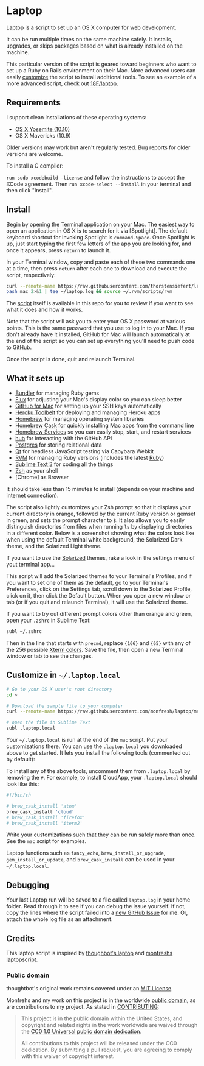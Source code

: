 Laptop
======

Laptop is a script to set up an OS X computer for web development.

It can be run multiple times on the same machine safely. It installs,
upgrades, or skips packages based on what is already installed on the machine.

This particular version of the script is geared toward beginners who want to
set up a Ruby on Rails environment on their Mac. More advanced users can
easily [customize](#customize-in-laptoplocal) the script to install additional
tools. To see an example of a more advanced script, check out
[18F/laptop](https://github.com/18F/laptop).

Requirements
------------

I support clean installations of these operating systems:

* [OS X Yosemite (10.10)](https://www.apple.com/osx/)
* OS X Mavericks (10.9)

Older versions may work but aren't regularly tested. Bug reports for older
versions are welcome.

To install a C compiler:

`run sudo xcodebuild -license` and follow the instructions to accept the XCode agreement. Then `run xcode-select --install` in your terminal and then click "Install".

Install
-------

Begin by opening the Terminal application on your Mac. The easiest way to open
an application in OS X is to search for it via [Spotlight]. The default
keyboard shortcut for invoking Spotlight is `command-Space`. Once Spotlight
is up, just start typing the first few letters of the app you are looking for,
and once it appears, press `return` to launch it.

In your Terminal window, copy and paste each of these two commands one at a
time, then press `return` after each one to download and execute the
script, respectively:

```sh
curl --remote-name https://raw.githubusercontent.com/thorstensiefert/laptop/master/mac
bash mac 2>&1 | tee ~/laptop.log && source ~/.rvm/scripts/rvm
```

The [script](https://github.com/thorstensiefert/laptop-1/blob/master/mac) itself is
available in this repo for you to review if you want to see what it does
and how it works.

Note that the script will ask you to enter your OS X password at various
points. This is the same password that you use to log in to your Mac.
If you don't already have it installed, GitHub for Mac will launch
automatically at the end of the script so you can set up everything you'll
need to push code to GitHub.

Once the script is done, quit and relaunch Terminal.

What it sets up
---------------

* [Bundler] for managing Ruby gems
* [Flux] for adjusting your Mac's display color so you can sleep better
* [GitHub for Mac] for setting up your SSH keys automatically
* [Heroku Toolbelt] for deploying and managing Heroku apps
* [Homebrew] for managing operating system libraries
* [Homebrew Cask] for quickly installing Mac apps from the command line
* [Homebrew Services] so you can easily stop, start, and restart services
* [hub] for interacting with the GitHub API
* [Postgres] for storing relational data
* [Qt] for headless JavaScript testing via Capybara Webkit
* [RVM] for managing Ruby versions (includes the latest [Ruby])
* [Sublime Text 3] for coding all the things
* [Zsh] as your shell
* [Chrome] as Browser

[Bundler]: http://bundler.io/
[Flux]: https://justgetflux.com/
[GitHub for Mac]: https://mac.github.com/
[Heroku Toolbelt]: https://toolbelt.heroku.com/
[Homebrew]: http://brew.sh/
[Homebrew Cask]: http://caskroom.io/
[Homebrew Services]: https://github.com/gapple/homebrew-services
[hub]: https://github.com/github/hub
[Postgres]: http://www.postgresql.org/
[Qt]: http://qt-project.org/
[Ruby]: https://www.ruby-lang.org/en/
[RVM]: https://github.com/wayneeseguin/rvm
[Sublime Text 3]: http://www.sublimetext.com/3
[Zsh]: http://www.zsh.org/

It should take less than 15 minutes to install (depends on your machine and
internet connection).

The script also lightly customizes your Zsh prompt so that it displays your
current directory in orange, followed by the current Ruby version or gemset in
green, and sets the prompt character to `$`. It also allows you to easily
distinguish directories from files when running `ls` by displaying directories
in a different color. Below is a screenshot showing what the colors look like
when using the default Terminal white background, the Solarized Dark theme, and the Solarized Light theme.

If you want to use the [Solarized](http://ethanschoonover.com/solarized)
themes, rake a look in the settings menu of yout terminal app...


This script will add the Solarized themes to your Terminal's Profiles, and if you want to set one of them as the default, go to your Terminal's Preferences,
click on the Settings tab, scroll down to the Solarized Profile, click on it,
then click the Default button. When you open a new window or tab (or if you quit and relaunch Terminal), it will use the Solarized theme.

If you want to try out different prompt colors other than orange and green,
open your `.zshrc` in Sublime Text:

```sh
subl ~/.zshrc
```

Then in the line that starts with `precmd`, replace `{166}` and `{65}` with
any of the 256 possible [Xterm colors](http://upload.wikimedia.org/wikipedia/commons/9/95/Xterm_color_chart.png).
Save the file, then open a new Terminal window or tab to see the changes.


Customize in `~/.laptop.local`
------------------------------
```sh
# Go to your OS X user's root directory
cd ~

# Download the sample file to your computer
curl --remote-name https://raw.githubusercontent.com/monfresh/laptop/master/.laptop.local

# open the file in Sublime Text
subl .laptop.local
```

Your `~/.laptop.local` is run at the end of the `mac` script.
Put your customizations there. You can use the `.laptop.local` you downloaded
above to get started. It lets you install the following tools
(commented out by default):


To install any of the above tools, uncomment them from `.laptop.local` by
removing the `#`. For example, to install CloudApp, your `.laptop.local`
should look like this:

```sh
#!/bin/sh

# brew_cask_install 'atom'
brew_cask_install 'cloud'
# brew_cask_install 'firefox'
# brew_cask_install 'iterm2'
```

Write your customizations such that they can be run safely more than once.
See the `mac` script for examples.

Laptop functions such as `fancy_echo`, `brew_install_or_upgrade`,
`gem_install_or_update`, and `brew_cask_install` can be used in your
`~/.laptop.local`.

Debugging
---------

Your last Laptop run will be saved to a file called `laptop.log` in your home
folder. Read through it to see if you can debug the issue yourself. If not,
copy the lines where the script failed into a
[new GitHub Issue](https://github.com/monfresh/laptop/issues/new) for me.
Or, attach the whole log file as an attachment.

Credits
-------

This laptop script is inspired by
[thoughbot's laptop](https://github.com/thoughtbot/laptop) and [monfreshs laptop](https://github.com/monfresh/laptop)script.

### Public domain

thoughtbot's original work remains covered under an [MIT License](https://github.com/thoughtbot/laptop/blob/c997c4fb5a986b22d6c53214d8f219600a4561ee/LICENSE).

Monfrehs and my work on this project is in the worldwide [public domain](LICENSE.md), as are contributions to my project. As stated in [CONTRIBUTING](CONTRIBUTING.md):

> This project is in the public domain within the United States, and copyright and related rights in the work worldwide are waived through the [CC0 1.0 Universal public domain dedication](https://creativecommons.org/publicdomain/zero/1.0/).
>
> All contributions to this project will be released under the CC0 dedication. By submitting a pull request, you are agreeing to comply with this waiver of copyright interest.
